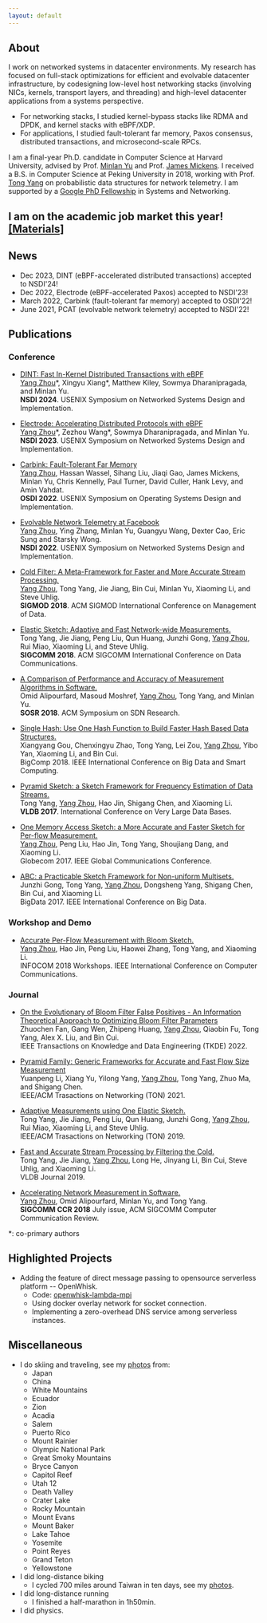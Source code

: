```yaml
---
layout: default
--- 
```


## About

I work on networked systems in datacenter environments.
My research has focused on full-stack optimizations for efficient and evolvable datacenter infrastructure, 
by codesigning low-level host networking stacks (involving NICs, kernels, transport layers, and threading) and high-level datacenter applications 
from a systems perspective. 

* For networking stacks, I studied kernel-bypass stacks like RDMA and DPDK, and kernel stacks with eBPF/XDP.
* For applications, I studied fault-tolerant far memory, Paxos consensus, distributed transactions, and microsecond-scale RPCs.

I am a final-year Ph.D. candidate in Computer Science at Harvard University, advised by Prof. [Minlan Yu](http://minlanyu.seas.harvard.edu/) and Prof. [James Mickens](https://mickens.seas.harvard.edu/).
I received a B.S. in Computer Science at Peking University in 2018, working with Prof. [Tong Yang](https://yangtonghome.github.io/) on probabilistic data structures for network telemetry.
I am supported by a [Google PhD Fellowship](https://research.google/outreach/phd-fellowship/recipients/?category=2022) in Systems and Networking.

## I am on the academic job market this year! [[Materials]](./application/)

## News

* Dec 2023, DINT (eBPF-accelerated distributed transactions) accepted to NSDI'24!
* Dec 2022, Electrode (eBPF-accelerated Paxos) accepted to NSDI'23!
* March 2022, Carbink (fault-tolerant far memory) accepted to OSDI'22!
* June 2021, PCAT (evolvable network telemetry) accepted to NSDI'22!

## Publications

### Conference

* [DINT: Fast In-Kernel Distributed Transactions with eBPF](https://drive.google.com/file/d/1pkQGPOsblB36WGHBJC3NqX0Sz8OgD4Nm/view?usp=sharing)
<br><u>Yang Zhou</u>\*, Xingyu Xiang\*, Matthew Kiley, Sowmya Dharanipragada, and Minlan Yu.
<br>**NSDI 2024**. USENIX Symposium on Networked Systems Design and Implementation.

* [Electrode: Accelerating Distributed Protocols with eBPF](paper/electrode-nsdi23.pdf)
<br><u>Yang Zhou</u>\*, Zezhou Wang\*, Sowmya Dharanipragada, and Minlan Yu.
<br>**NSDI 2023**. USENIX Symposium on Networked Systems Design and Implementation.

* [Carbink: Fault-Tolerant Far Memory](paper/carbink-osdi22.pdf)
<br><u>Yang Zhou</u>, Hassan Wassel, Sihang Liu, Jiaqi Gao, James Mickens, Minlan Yu, Chris Kennelly, Paul Turner, David Culler, Hank Levy, and Amin Vahdat.
<br>**OSDI 2022**. USENIX Symposium on Operating Systems Design and Implementation.

* [Evolvable Network Telemetry at Facebook](paper/pcat-nsdi22.pdf)
<br><u>Yang Zhou</u>, Ying Zhang, Minlan Yu, Guangyu Wang, Dexter Cao, Eric Sung and Starsky Wong.
<br>**NSDI 2022**. USENIX Symposium on Networked Systems Design and Implementation.

* [Cold Filter: A Meta-Framework for Faster and More Accurate Stream Processing.](paper/cf-sigmod18.pdf)
<br><u>Yang Zhou</u>, Tong Yang, Jie Jiang, Bin Cui, Minlan Yu, Xiaoming Li, and Steve Uhlig.
<br>**SIGMOD 2018**. ACM SIGMOD International Conference on Management of Data.

* [Elastic Sketch: Adaptive and Fast Network-wide Measurements.](paper/elastic-sigcomm18.pdf)
<br>Tong Yang, Jie Jiang, Peng Liu, Qun Huang, Junzhi Gong, <u>Yang Zhou</u>, Rui Miao, Xiaoming Li, and Steve Uhlig.
<br>**SIGCOMM 2018**. ACM SIGCOMM International Conference on Data Communications.

* [A Comparison of Performance and Accuracy of Measurement Algorithms in Software.](paper/simple-sosr18.pdf)
<br>Omid Alipourfard, Masoud Moshref, <u>Yang Zhou</u>, Tong Yang, and Minlan Yu.
<br>**SOSR 2018**. ACM Symposium on SDN Research.

* [Single Hash: Use One Hash Function to Build Faster Hash Based Data Structures.](paper/singlehash-bigcomp18.pdf)
<br>Xiangyang Gou, Chenxingyu Zhao, Tong Yang, Lei Zou, <u>Yang Zhou</u>, Yibo Yan, Xiaoming Li, and Bin Cui.
<br>BigComp 2018. IEEE International Conference on Big Data and Smart Computing.

* [Pyramid Sketch: a Sketch Framework for Frequency Estimation of Data Streams.](paper/pyramid-vldb17.pdf)
<br>Tong Yang, <u>Yang Zhou</u>, Hao Jin, Shigang Chen, and Xiaoming Li.
<br>**VLDB 2017**. International Conference on Very Large Data Bases.

* [One Memory Access Sketch: a More Accurate and Faster Sketch for Per-flow Measurement.](paper/om-globecom17.pdf)
<br><u>Yang Zhou</u>, Peng Liu, Hao Jin, Tong Yang, Shoujiang Dang, and Xiaoming Li.
<br>Globecom 2017. IEEE Global Communications Conference.

* [ABC: a Practicable Sketch Framework for Non-uniform Multisets.](paper/abc-bigdata17.pdf)
<br>Junzhi Gong, Tong Yang, <u>Yang Zhou</u>, Dongsheng Yang, Shigang Chen, Bin Cui, and Xiaoming Li.
<br>BigData 2017. IEEE International Conference on Big Data.

### Workshop and Demo

* [Accurate Per-Flow Measurement with Bloom Sketch.](paper/bs-infocom18.pdf)
<br><u>Yang Zhou</u>, Hao Jin, Peng Liu, Haowei Zhang, Tong Yang, and Xiaoming Li.
<br>INFOCOM 2018 Workshops. IEEE International Conference on Computer Communications.

### Journal

* [On the Evolutionary of Bloom Filter False Positives - An Information Theoretical Approach to Optimizing Bloom Filter Parameters](paper/bf-tkde22.pdf)
<br>Zhuochen Fan, Gang Wen, Zhipeng Huang, <u>Yang Zhou</u>, Qiaobin Fu, Tong Yang, Alex X. Liu, and Bin Cui.
<br>IEEE Transactions on Knowledge and Data Engineering (TKDE) 2022.

* [Pyramid Family: Generic Frameworks for Accurate and Fast Flow Size Measurement](paper/pyramid_family_ton21.pdf)
<br>Yuanpeng Li, Xiang Yu, Yilong Yang, <u>Yang Zhou</u>, Tong Yang, Zhuo Ma, and Shigang Chen.
<br>IEEE/ACM Trasactions on Networking (TON) 2021.

* [Adaptive Measurements using One Elastic Sketch.](paper/elastic_ton2019.pdf)
<br>Tong Yang, Jie Jiang, Peng Liu, Qun Huang, Junzhi Gong, <u>Yang Zhou</u>, Rui Miao, Xiaoming Li, and Steve Uhlig.
<br>IEEE/ACM Trasactions on Networking (TON) 2019.

* [Fast and Accurate Stream Processing by Filtering the Cold.](paper/filtering_cold_vldbj19.pdf)
<br>Tong Yang, Jie Jiang, <u>Yang Zhou</u>, Long He, Jinyang Li, Bin Cui, Steve Uhlig, and Xiaoming Li.
<br>VLDB Journal 2019.

* [Accelerating Network Measurement in Software.](paper/agg-ccr18.pdf)
<br><u>Yang Zhou</u>, Omid Alipourfard, Minlan Yu, and Tong Yang.
<br>**SIGCOMM CCR 2018** July issue, ACM SIGCOMM Computer Communication Review.

*: co-primary authors

## Highlighted Projects

* Adding the feature of direct message passing to opensource serverless platform -- OpenWhisk.
  * Code: [openwhisk-lambda-mpi](https://github.com/YangZhou1997/openwhisk-lambda-mpi)
  * Using docker overlay network for socket connection.
  * Implementing a zero-overhead DNS service among serverless instances.

## Miscellaneous

* I do skiing and traveling, see my [photos](./travelling.html) from:
  * Japan
  * China
  * White Mountains
  * Ecuador
  * Zion
  * Acadia
  * Salem
  * Puerto Rico
  * Mount Rainier
  * Olympic National Park
  * Great Smoky Mountains
  * Bryce Canyon
  * Capitol Reef
  * Utah 12
  * Death Valley
  * Crater Lake
  * Rocky Mountain
  * Mount Evans
  * Mount Baker
  * Lake Tahoe
  * Yosemite
  * Point Reyes
  * Grand Teton
  * Yellowstone
* I did long-distance biking
  * I cycled 700 miles around Taiwan in ten days, see my [photos](./cycling.html).
* I did long-distance running
  * I finished a half-marathon in 1h50min.
* I did physics.
